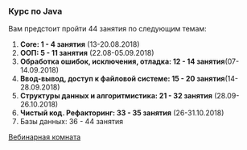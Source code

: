 ### Курс по Java
Вам предстоит пройти 44 занятия по следующим темам:

1. **Core: 1 - 4 занятия** (13-20.08.2018)
0. **ООП: 5 - 11 занятия** (22.08-05.09.2018)
0. **Обработка ошибок, исключения, отладка: 12 - 14 занятия**(07-14.09.2018)
0. **Ввод-вывод, доступ к файловой системе: 15 - 20 занятия**(14-28.09.2018)
0. **Структуры данных и алгоритмистика: 21 - 32 занятия**    (28.09-26.10.2018)
0. **Чистый код. Рефакторинг: 33 - 35 занятия** (26-31.10.2018)
0. Базы данных: 36 - 44 занятия

[Вебинарная комната](https://pruffme.com/landing/u139557/stc11 "Курс введение в промышленную разработку") 
